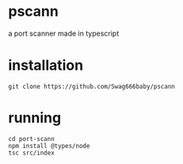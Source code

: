 # pscann
a port scanner made in typescript 

# installation 
```
git clone https://github.com/Swag666baby/pscann
```

# running 
```
cd port-scann
npm install @types/node
tsc src/index
```
